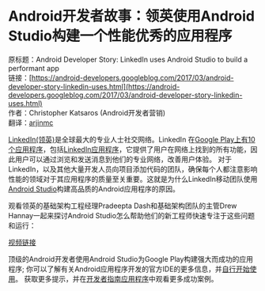 # Android开发者故事：领英使用Android Studio构建一个性能优秀的应用程序

原标题：Android Developer Story: LinkedIn uses Android Studio to build a performant app  
链接：[https://android-developers.googleblog.com/2017/03/android-developer-story-linkedin-uses.html](https://android-developers.googleblog.com/2017/03/android-developer-story-linkedin-uses.html)  
作者：Christopher Katsaros (Android开发者营销)  
翻译：[arjinmc](https://github.com/arjinmc)  

[LinkedIn(领英)](http://linkedin.com/)是全球最大的专业人士社交网络。LinkedIn 在[Google Play上有10个应用程序](https://play.google.com/store/apps/dev?id=6860682062931868151&hl=en)，包括[LinkedIn应用程序](https://play.google.com/store/apps/details?id=com.linkedin.android)，它提供了用户在网络上找到的所有功能，因此用户可以通过浏览和发送消息到他们的专业网络，改善用户体验。 对于LinkedIn，以及其他大量开发人员向项目添加代码的团队，确保每个人都注意影响性能的领域对于其应用程序的质量至关重要。这就是为什么LinkedIn移动团队使用[Android Studio](https://developer.android.com/studio/index.html)构建高品质的Android应用程序的原因。

观看领英的基础架构工程经理Pradeepta Dash和基础架构团队的主管Drew Hannay一起来探讨Android Studio怎么帮助他们的新工程师快速专注于这些问题和运行：

[视频链接](https://youtu.be/mlfwp3e8lgk?list=PLWz5rJ2EKKc9ofd2f-_-xmUi07wIGZa1c)

顶级的Android开发者使用Android Studio为Google Play构建强大而成功的应用程序; 你可以了解有关Android应用程序开发的官方IDE的更多信息，并[自行开始使用](https://developer.android.com/studio/index.html)。
获取更多提示，并在[开发者指南应用程序](https://g.co/play/playbook-androiddevblogposts-evergreen)中观看更多成功案例。

